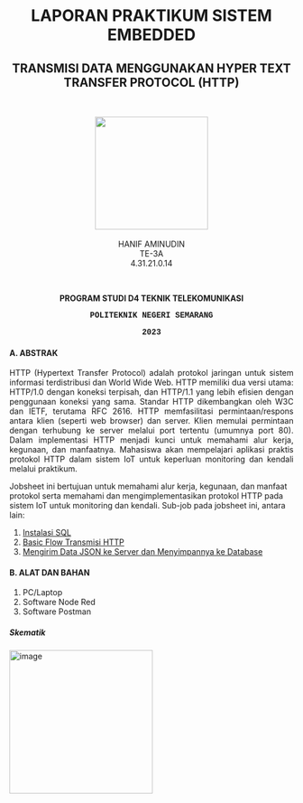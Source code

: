 <h1 align="center">LAPORAN PRAKTIKUM SISTEM EMBEDDED</h1>
<h2 align="center"> TRANSMISI DATA MENGGUNAKAN HYPER TEXT TRANSFER PROTOCOL (HTTP) </h2>
<br>
<p align="center">
  <img src="https://en.polines.ac.id/images/logo_bw.jpg" width="200" height="200">
<br>
<br>HANIF AMINUDIN
<br>TE-3A
<br>4.31.21.0.14</p>
<br>
<b><p align="center">PROGRAM STUDI D4 TEKNIK TELEKOMUNIKASI</p>
<p style="font-family:courier;" align="center">POLITEKNIK NEGERI SEMARANG</p>
<p style="font-family:courier;" align="center">2023</p></b> 

#### A.	ABSTRAK
<p align="justify"> HTTP (Hypertext Transfer Protocol) adalah protokol jaringan untuk sistem informasi terdistribusi dan World Wide Web. HTTP memiliki dua versi utama: HTTP/1.0 dengan koneksi terpisah, dan HTTP/1.1 yang lebih efisien dengan penggunaan koneksi yang sama. Standar HTTP dikembangkan oleh W3C dan IETF, terutama RFC 2616. HTTP memfasilitasi permintaan/respons antara klien (seperti web browser) dan server. Klien memulai permintaan dengan terhubung ke server melalui port tertentu (umumnya port 80). Dalam implementasi HTTP menjadi kunci untuk memahami alur kerja, kegunaan, dan manfaatnya. Mahasiswa akan mempelajari aplikasi praktis protokol HTTP dalam sistem IoT untuk keperluan monitoring dan kendali melalui praktikum.</p>

Jobsheet ini bertujuan untuk memahami alur kerja, kegunaan, dan manfaat protokol serta memahami dan mengimplementasikan protokol HTTP pada sistem IoT untuk monitoring dan kendali. Sub-job pada jobsheet ini, antara lain:
  1. <a href="https://github.com/sekarnaa/sistem-embedded-new/blob/071c057940339d921b6b6a288f0dcb924bd8e6cc/Laporan%207/A.%20Instalasi%20SQL%20Server.md">Instalasi SQL</a>
  2. <a href="https://github.com/sekarnaa/sistem-embedded-new/blob/b11561f06f2cf7d290c00dfd9eee3e9f78126f06/Laporan%207/B.Basic%20Flow.md"> Basic Flow Transmisi HTTP</a>
  3. <a href="https://github.com/sekarnaa/sistem-embedded-new/blob/994bfc2592d007a2884452b6cf2a1c2650934104/Laporan%207/C.%20Mengirim%20Data%20JSON.md">Mengirim Data JSON ke Server dan Menyimpannya ke Database</a>

#### B.	ALAT DAN BAHAN
1. PC/Laptop
2. Software Node Red
3. Software Postman
##### Skematik
<img width="254" alt="image" src="https://github.com/sekarnaa/sistem-embedded-new/assets/150989006/cc8291f9-85e5-4973-a3e1-666c617f7b74">

